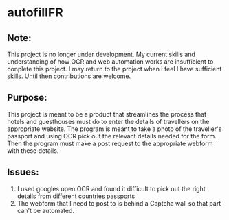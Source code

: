 # autofillFR

## Note:
This project is no longer under development. My current skills and understanding of how OCR and web automation works are insufficient to conplete this project. I may return to the project when I feel I have sufficient skills. Until then contributions are welcome.

## Purpose:

This project is meant to be a product that streamlines the process that hotels and guesthouses must do to enter the details of travellers on the appropriate website. The program is meant to take a photo of the traveller's passport and using OCR pick out the relevant details needed for the form. Then the program must make a post request to the appropriate webform with these details. 

## Issues:

1. I used googles open OCR and found it difficult to pick out the right details from different countries passports
2. The webform that I need to post to is behind a Captcha wall so that part can't be automated. 
